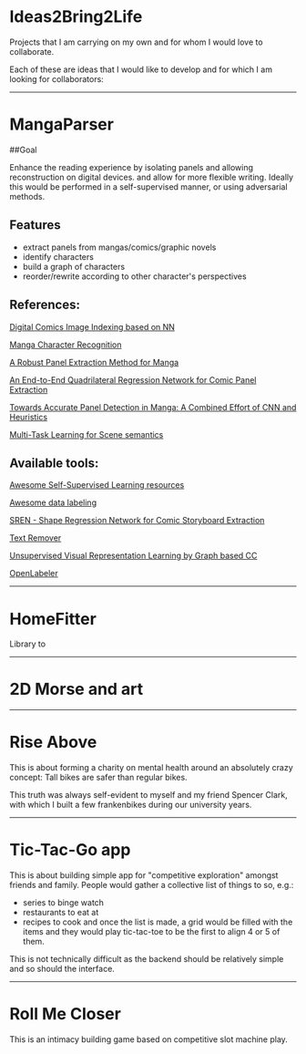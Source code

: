 # Ideas2Bring2Life
Projects that I am carrying on my own and for whom I would love to collaborate.

Each of these are ideas that I would like to develop and for which I am looking for collaborators:

---
# MangaParser
##Goal

Enhance the reading experience by isolating panels and allowing reconstruction on digital devices.
and allow for more flexible writing.
Ideally this would be performed in a self-supervised manner, or using adversarial methods.

## Features
  * extract panels from mangas/comics/graphic novels
  * identify characters
  * build a graph of characters
  * reorder/rewrite according to other character's perspectives

## References:
[Digital Comics Image Indexing based on NN](https://www.semanticscholar.org/paper/Digital-Comics-Image-Indexing-Based-on-Deep-Nguyen-Rigaud/9a7784eea6bfa62bf2834ee0b87a3cdda46006f2)

[Manga Character Recognition](https://ieeexplore.ieee.org/abstract/document/9412282)

[A Robust Panel Extraction Method for Manga](https://dl.acm.org/doi/10.1145/2647868.2654990)

[An End-to-End Quadrilateral Regression Network for Comic Panel Extraction](https://dl.acm.org/doi/10.1145/3240508.3240555)

[Towards Accurate Panel Detection in Manga: A Combined Effort of CNN and Heuristics](https://www.springerprofessional.de/en/towards-accurate-panel-detection-in-manga-a-combined-effort-of-c/17527226)

[Multi-Task Learning for Scene semantics](https://arxiv.org/pdf/1705.07115.pdf)

## Available tools:

[Awesome Self-Supervised Learning resources](https://github.com/jason718/awesome-self-supervised-learning#image-representation-learning)

[Awesome data labeling](https://github.com/heartexlabs/awesome-data-labeling)

[SREN - Shape Regression Network for Comic Storyboard Extraction](http://philokey.github.io/sren.html)

[Text Remover](https://github.com/KUR-creative/SickZil-Machine)

[Unsupervised Visual Representation Learning by Graph based CC](https://github.com/dongli12/FeatureLearning)

[OpenLabeler](https://github.com/kinhong/OpenLabeler)

---
# HomeFitter
Library to 

---
# 2D Morse and art

---
# Rise Above

This is about forming a charity on mental health around an absolutely crazy concept: 
Tall bikes are safer than regular bikes.

This truth was always self-evident to myself and my friend Spencer Clark, with which I built a few frankenbikes during 
our university years.

---
# Tic-Tac-Go app

  This is about building simple app for "competitive exploration" amongst friends and family. People would gather a 
  collective list of things to so, e.g.:
  * series to binge watch
  * restaurants to eat at
  * recipes to cook
and once the list is made, a grid would be filled with the items and they would play tic-tac-toe to be the first to align
4 or 5 of them.

This is not technically difficult as the backend should be relatively simple and so should the interface.

---
# Roll Me Closer

This is an intimacy building game based on competitive slot machine play.
